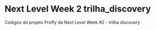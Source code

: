 # Next Level Week 2 trilha_discovery
 Códigos do projeto Proffy da Next Level Week #2 - trilha discovery
